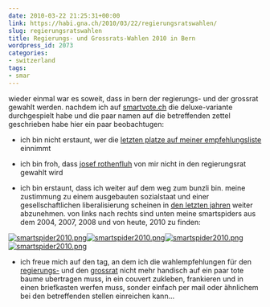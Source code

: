 ```yaml
---
date: 2010-03-22 21:25:31+00:00
link: https://habi.gna.ch/2010/03/22/regierungsratswahlen/
slug: regierungsratswahlen
title: Regierungs- und Grossrats-Wahlen 2010 in Bern
wordpress_id: 2073
categories:
- switzerland
tags:
- smar
---
```


wieder einmal war es soweit, dass in bern der regierungs- und der grossrat gewahlt werden. nachdem ich auf [smartvote.ch](http://smartvote.ch) die deluxe-variante durchgespielt habe und die paar namen auf die betreffenden zettel geschrieben habe hier ein paar beobachtugen:




- ich bin nicht erstaunt, wer die [letzten platze auf meiner empfehlungsliste](http://identi.ca/notice/25689240) einnimmt




- ich bin froh, dass [josef rothenfluh](https://habi.gna.ch/2010/02/20/wahlwerbung-fail/) von mir nicht in den regierungsrat gewahlt wird




- ich bin erstaunt, dass ich weiter auf dem weg zum bunzli bin. meine zustimmung zu einem ausgebauten sozialstaat und einer gesellschaftlichen liberalisierung scheinen in [den letzten jahren](https://habi.gna.ch/2008/11/29/smartvote-2008/) weiter abzunehmen. von links nach rechts sind unten meine smartspiders aus dem 2004, 2007, 2008 und von heute, 2010 zu finden:




[![smartspider2010.png](https://habi.gna.ch/wp-content/uploads/2008/11/2004smartspider.jpg)](https://habi.gna.ch/wp-content/uploads/2008/11/2004smartspider.jpg)[![smartspider2010.png](https://habi.gna.ch/wp-content/uploads/2008/11/2007smartspider.jpg)](https://habi.gna.ch/wp-content/uploads/2008/11/2007smartspider.jpg)[![smartspider2010.png](https://habi.gna.ch/wp-content/uploads/2008/11/2008smartspider.jpg)](https://habi.gna.ch/wp-content/uploads/2008/11/2008smartspider.jpg)[![smartspider2010.png](https://habi.gna.ch/wp-content/uploads/2010/03/smartspider2010-tm1.jpg)](https://habi.gna.ch/wp-content/uploads/2010/03/smartspider20101.png)
  
  





- ich freue mich auf den tag, an dem ich die wahlempfehlungen für den [regierungs-](https://habi.gna.ch/wp-content/uploads/2010/03/smartvote_regierungsrat.pdf) und den [grossrat](https://habi.gna.ch/wp-content/uploads/2010/03/smartvote_grossrat.pdf) nicht mehr handisch auf ein paar tote baume ubertragen muss, in ein couvert zukleben, frankieren und in einen briefkasten werfen muss, sonder einfach per mail oder ähnlichem bei den betreffenden stellen einreichen kann...



